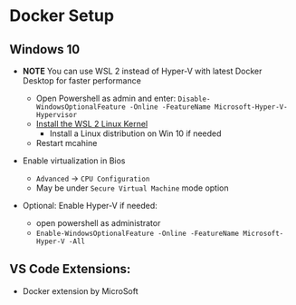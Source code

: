 # Docker Setup

## Windows 10

- **NOTE** You can use WSL 2 instead of Hyper-V with latest Docker Desktop for faster performance
  - Open Powershell as admin and enter: `Disable-WindowsOptionalFeature -Online -FeatureName Microsoft-Hyper-V-Hypervisor`
  - [Install the WSL 2 Linux Kernel](https://docs.microsoft.com/en-us/windows/wsl/wsl2-kernel)
    - Install a Linux distribution on Win 10 if needed
  - Restart mcahine
- Enable virtualization in Bios

  - `Advanced` -> `CPU Configuration`
  - May be under `Secure Virtual Machine` mode option

- Optional: Enable Hyper-V if needed:
  - open powershell as administrator
  - `Enable-WindowsOptionalFeature -Online -FeatureName Microsoft-Hyper-V -All`

## VS Code Extensions:

- Docker extension by MicroSoft
